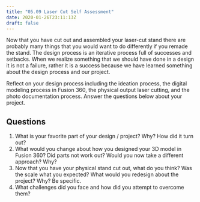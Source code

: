```yaml
---
title: "05.09 Laser Cut Self Assessment"
date: 2020-01-26T23:11:13Z
draft: false
---
```


Now that you have cut out and assembled your laser-cut stand there are probably many things that you would want to do differently if you remade the stand. The design process is an iterative process full of successes and setbacks. When we realize something that we should have done in a design it is not a failure, rather it is a success because we have learned something about the design process and our project.

Reflect on your design process including the ideation process, the digital modeling process in Fusion 360, the physical output laser cutting, and the photo documentation process. Answer the questions below about your project.

## Questions

1. What is your favorite part of your design / project? Why? How did it turn out?
2. What would you change about how you designed your 3D model in Fusion 360? Did parts not work out? Would you now take a different approach? Why?
3. Now that you have your physical stand cut out, what do you think? Was the scale what you expected? What would you redesign about the project? Why? Be specific.
4. What challenges did you face and how did you attempt to overcome them?
